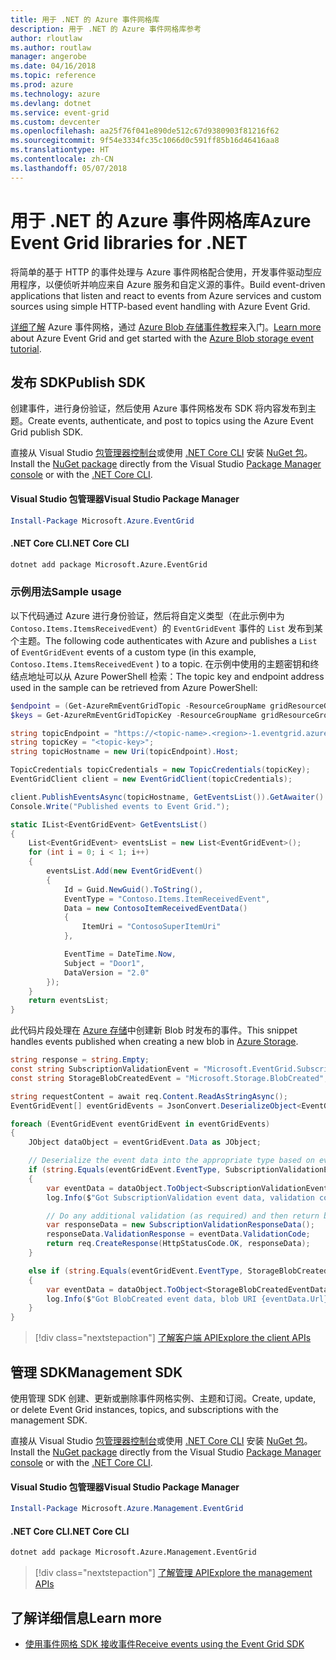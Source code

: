 ```yaml
---
title: 用于 .NET 的 Azure 事件网格库
description: 用于 .NET 的 Azure 事件网格库参考
author: rloutlaw
ms.author: routlaw
manager: angerobe
ms.date: 04/16/2018
ms.topic: reference
ms.prod: azure
ms.technology: azure
ms.devlang: dotnet
ms.service: event-grid
ms.custom: devcenter
ms.openlocfilehash: aa25f76f041e890de512c67d9380903f81216f62
ms.sourcegitcommit: 9f54e3334fc35c1066d0c591ff85b16d46416aa8
ms.translationtype: HT
ms.contentlocale: zh-CN
ms.lasthandoff: 05/07/2018
---
```

# <a name="azure-event-grid-libraries-for-net"></a><span data-ttu-id="2bf06-103">用于 .NET 的 Azure 事件网格库</span><span class="sxs-lookup"><span data-stu-id="2bf06-103">Azure Event Grid libraries for .NET</span></span>

<span data-ttu-id="2bf06-104">将简单的基于 HTTP 的事件处理与 Azure 事件网格配合使用，开发事件驱动型应用程序，以便侦听并响应来自 Azure 服务和自定义源的事件。</span><span class="sxs-lookup"><span data-stu-id="2bf06-104">Build event-driven applications that listen and react to events from Azure services and custom sources using simple HTTP-based event handling with Azure Event Grid.</span></span>

<span data-ttu-id="2bf06-105">[详细了解](/azure/event-grid/overview) Azure 事件网格，通过 [Azure Blob 存储事件教程](/azure/storage/blobs/storage-blob-event-quickstart-powershell)来入门。</span><span class="sxs-lookup"><span data-stu-id="2bf06-105">[Learn more](/azure/event-grid/overview) about Azure Event Grid and get started with the [Azure Blob storage event tutorial](/azure/storage/blobs/storage-blob-event-quickstart-powershell).</span></span> 

## <a name="publish-sdk"></a><span data-ttu-id="2bf06-106">发布 SDK</span><span class="sxs-lookup"><span data-stu-id="2bf06-106">Publish SDK</span></span>

<span data-ttu-id="2bf06-107">创建事件，进行身份验证，然后使用 Azure 事件网格发布 SDK 将内容发布到主题。</span><span class="sxs-lookup"><span data-stu-id="2bf06-107">Create events, authenticate, and post to topics using the Azure Event Grid publish SDK.</span></span>

<span data-ttu-id="2bf06-108">直接从 Visual Studio [包管理器控制台][PackageManager]或使用 [.NET Core CLI][DotNetCLI] 安装 [NuGet 包](https://www.nuget.org/packages/Microsoft.Azure.Management.Network.Fluent)。</span><span class="sxs-lookup"><span data-stu-id="2bf06-108">Install the [NuGet package](https://www.nuget.org/packages/Microsoft.Azure.Management.Network.Fluent) directly from the Visual Studio [Package Manager console][PackageManager] or with the [.NET Core CLI][DotNetCLI].</span></span>

#### <a name="visual-studio-package-manager"></a><span data-ttu-id="2bf06-109">Visual Studio 包管理器</span><span class="sxs-lookup"><span data-stu-id="2bf06-109">Visual Studio Package Manager</span></span>

```powershell
Install-Package Microsoft.Azure.EventGrid
```

#### <a name="net-core-cli"></a><span data-ttu-id="2bf06-110">.NET Core CLI</span><span class="sxs-lookup"><span data-stu-id="2bf06-110">.NET Core CLI</span></span>

```bash
dotnet add package Microsoft.Azure.EventGrid 
```

### <a name="sample-usage"></a><span data-ttu-id="2bf06-111">示例用法</span><span class="sxs-lookup"><span data-stu-id="2bf06-111">Sample usage</span></span>

<span data-ttu-id="2bf06-112">以下代码通过 Azure 进行身份验证，然后将自定义类型（在此示例中为 `Contoso.Items.ItemsReceivedEvent`）的 `EventGridEvent` 事件的 `List` 发布到某个主题。</span><span class="sxs-lookup"><span data-stu-id="2bf06-112">The following code authenticates with Azure and publishes a `List` of  `EventGridEvent` events of a custom type (in this example, `Contoso.Items.ItemsReceivedEvent` ) to a topic.</span></span> <span data-ttu-id="2bf06-113">在示例中使用的主题密钥和终结点地址可以从 Azure PowerShell 检索：</span><span class="sxs-lookup"><span data-stu-id="2bf06-113">The topic key and endpoint address used in the sample can be retrieved from Azure PowerShell:</span></span>

```powershell
$endpoint = (Get-AzureRmEventGridTopic -ResourceGroupName gridResourceGroup -Name <topic-name>).Endpoint
$keys = Get-AzureRmEventGridTopicKey -ResourceGroupName gridResourceGroup -Name <topic-name>
```

```csharp
string topicEndpoint = "https://<topic-name>.<region>-1.eventgrid.azure.net/api/events";
string topicKey = "<topic-key>";
string topicHostname = new Uri(topicEndpoint).Host;

TopicCredentials topicCredentials = new TopicCredentials(topicKey);
EventGridClient client = new EventGridClient(topicCredentials);

client.PublishEventsAsync(topicHostname, GetEventsList()).GetAwaiter().GetResult();
Console.Write("Published events to Event Grid.");

static IList<EventGridEvent> GetEventsList()
{
    List<EventGridEvent> eventsList = new List<EventGridEvent>();
    for (int i = 0; i < 1; i++)
    {
        eventsList.Add(new EventGridEvent()
        {
            Id = Guid.NewGuid().ToString(),
            EventType = "Contoso.Items.ItemReceivedEvent",
            Data = new ContosoItemReceivedEventData()
            {
                ItemUri = "ContosoSuperItemUri"
            },

            EventTime = DateTime.Now,
            Subject = "Door1",
            DataVersion = "2.0"
        });
    }
    return eventsList;
}
```

<span data-ttu-id="2bf06-114">此代码片段处理在 [Azure 存储](/azure/storage/blobs/storage-blob-event-overview)中创建新 Blob 时发布的事件。</span><span class="sxs-lookup"><span data-stu-id="2bf06-114">This snippet handles events published when creating a new blob in [Azure Storage](/azure/storage/blobs/storage-blob-event-overview).</span></span>

```csharp
string response = string.Empty;
const string SubscriptionValidationEvent = "Microsoft.EventGrid.SubscriptionValidationEvent";
const string StorageBlobCreatedEvent = "Microsoft.Storage.BlobCreated";

string requestContent = await req.Content.ReadAsStringAsync();
EventGridEvent[] eventGridEvents = JsonConvert.DeserializeObject<EventGridEvent[]>(requestContent);

foreach (EventGridEvent eventGridEvent in eventGridEvents)
{
    JObject dataObject = eventGridEvent.Data as JObject;

    // Deserialize the event data into the appropriate type based on event type 
    if (string.Equals(eventGridEvent.EventType, SubscriptionValidationEvent, StringComparison.OrdinalIgnoreCase))
    {
        var eventData = dataObject.ToObject<SubscriptionValidationEventData>();
        log.Info($"Got SubscriptionValidation event data, validation code: {eventData.ValidationCode}, topic: {eventGridEvent.Topic}");

        // Do any additional validation (as required) and then return back the below response
        var responseData = new SubscriptionValidationResponseData();
        responseData.ValidationResponse = eventData.ValidationCode;
        return req.CreateResponse(HttpStatusCode.OK, responseData);
    }

    else if (string.Equals(eventGridEvent.EventType, StorageBlobCreatedEvent, StringComparison.OrdinalIgnoreCase))
    {
        var eventData = dataObject.ToObject<StorageBlobCreatedEventData>();
        log.Info($"Got BlobCreated event data, blob URI {eventData.Url}");
    }
}
```

> [!div class="nextstepaction"]
> [<span data-ttu-id="2bf06-115">了解客户端 API</span><span class="sxs-lookup"><span data-stu-id="2bf06-115">Explore the client APIs</span></span>](/dotnet/api/overview/azure/eventgrid/client)

## <a name="management-sdk"></a><span data-ttu-id="2bf06-116">管理 SDK</span><span class="sxs-lookup"><span data-stu-id="2bf06-116">Management SDK</span></span>

<span data-ttu-id="2bf06-117">使用管理 SDK 创建、更新或删除事件网格实例、主题和订阅。</span><span class="sxs-lookup"><span data-stu-id="2bf06-117">Create, update, or delete Event Grid instances, topics, and subscriptions with the management SDK.</span></span>

<span data-ttu-id="2bf06-118">直接从 Visual Studio [包管理器控制台][PackageManager]或使用 [.NET Core CLI][DotNetCLI] 安装 [NuGet 包](https://www.nuget.org/packages/Microsoft.Azure.Management.Network.Fluent)。</span><span class="sxs-lookup"><span data-stu-id="2bf06-118">Install the [NuGet package](https://www.nuget.org/packages/Microsoft.Azure.Management.Network.Fluent) directly from the Visual Studio [Package Manager console][PackageManager] or with the [.NET Core CLI][DotNetCLI].</span></span>


#### <a name="visual-studio-package-manager"></a><span data-ttu-id="2bf06-119">Visual Studio 包管理器</span><span class="sxs-lookup"><span data-stu-id="2bf06-119">Visual Studio Package Manager</span></span>

```powershell
Install-Package Microsoft.Azure.Management.EventGrid
```

#### <a name="net-core-cli"></a><span data-ttu-id="2bf06-120">.NET Core CLI</span><span class="sxs-lookup"><span data-stu-id="2bf06-120">.NET Core CLI</span></span>

```bash
dotnet add package Microsoft.Azure.Management.EventGrid
```

> [!div class="nextstepaction"]
> [<span data-ttu-id="2bf06-121">了解管理 API</span><span class="sxs-lookup"><span data-stu-id="2bf06-121">Explore the management APIs</span></span>](/dotnet/api/overview/azure/eventgrid/management)

## <a name="learn-more"></a><span data-ttu-id="2bf06-122">了解详细信息</span><span class="sxs-lookup"><span data-stu-id="2bf06-122">Learn more</span></span>

- [<span data-ttu-id="2bf06-123">使用事件网格 SDK 接收事件</span><span class="sxs-lookup"><span data-stu-id="2bf06-123">Receive events using the Event Grid SDK</span></span>](/azure/event-grid/receive-events)

[PackageManager]: https://docs.microsoft.com/nuget/tools/package-manager-console
[DotNetCLI]: https://docs.microsoft.com/dotnet/core/tools/dotnet-add-package
